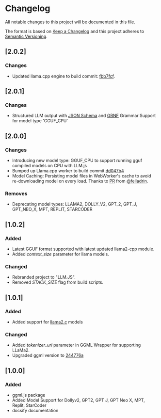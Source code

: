 # Changelog

All notable changes to this project will be documented in this file.

The format is based on [Keep a Changelog](https://keepachangelog.com/en/1.0.0/) and this project adheres to [Semantic Versioning](https://semver.org/spec/v2.0.0.html).

## [2.0.2]

### Changes

- Updated llama.cpp engine to build commit: [fbb7fcf](https://github.com/ggerganov/llama.cpp/commit/fbb7fcffbcfc50009c275e75982b1603a6cb6b80).


## [2.0.1]

### Changes

- Structured LLM output with [JSON Schema](https://json-schema.org/) and [GBNF](https://github.com/ggerganov/llama.cpp/blob/master/grammars/README.md) Grammar Support for model type 'GGUF_CPU'

## [2.0.0]

### Changes

- Introducing new model type: GGUF_CPU to support running gguf compiled models on CPU with LLM.js
- Bumped up Llama.cpp worker to build commit [dd047b4](https://github.com/ggerganov/llama.cpp/tree/dd047b476c8b904e0c25e5dbc5bee6ffde2f6e17)
- Model Caching: Persisting model files in WebWorker's cache to avoid re-downloading model on every load. Thanks to [PR](https://github.com/rahuldshetty/llm.js/pull/3) from [@felladrin](https://github.com/felladrin).

### Removes

- Deprecating model types: LLAMA2, DOLLY_V2, GPT_2, GPT_J, GPT_NEO_X, MPT, REPLIT, STARCODER

## [1.0.2]

### Added

- Latest GGUF format supported with latest updated llama2-cpp module.
- Added *context_size* parameter for llama models.

### Changed

- Rebranded project to "LLM.JS".
- Removed *STACK_SIZE* flag from build scripts.

## [1.0.1]

### Added

- Added support for [llama2.c](https://github.com/karpathy/llama2.c) models

### Changed

- Added *tokenizer_url* parameter in GGML Wrapper for supporting LLaMa2.  
- Upgraded ggml version to [244776a](https://github.com/ggerganov/ggml/commit/244776a089ebed7f0332f9c8bdc38d2d40464493)

## [1.0.0]

### Added

- ggml.js package
- Added Model Support for Dollyv2, GPT2, GPT J, GPT Neo X, MPT, Replit, StarCoder
- docsify documentation
